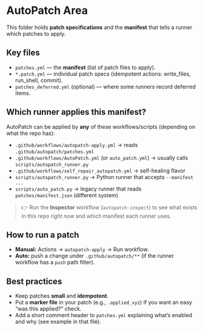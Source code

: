 # AutoPatch Area

This folder holds **patch specifications** and the **manifest** that tells a runner which patches to apply.

## Key files

- `patches.yml` — the **manifest** (list of patch files to apply).
- `*.patch.yml` — individual patch specs (idempotent actions: write_files, run_shell, commit).
- `patches_deferred.yml` (optional) — where some runners record deferred items.

## Which runner applies this manifest?

AutoPatch can be applied by **any** of these workflows/scripts (depending on what the repo has):

- `.github/workflows/autopatch-apply.yml` → reads `.github/autopatch/patches.yml`
- `.github/workflows/AutoPatch.yml` (or `auto_patch.yml`) → usually calls `scripts/autopatch_runner.py`
- `.github/workflows/self_repair_autopatch.yml` → self-healing flavor
- `scripts/autopatch_runner.py` → Python runner that accepts `--manifest ...`
- `scripts/auto_patch.py` → legacy runner that reads `patches/manifest.json` (different system)

> 👉 Run the **Inspector** workflow (`autopatch-inspect`) to see what exists in this repo *right now* and which manifest each runner uses.

## How to run a patch

- **Manual:** Actions → `autopatch-apply` → Run workflow.
- **Auto:** push a change under `.github/autopatch/**` (if the runner workflow has a `push` path filter).

## Best practices

- Keep patches **small** and **idempotent**.
- Put a **marker file** in your patch (e.g., `.applied_xyz`) if you want an easy “was this applied?” check.
- Add a short comment header to `patches.yml` explaining what’s enabled and why (see example in that file).
